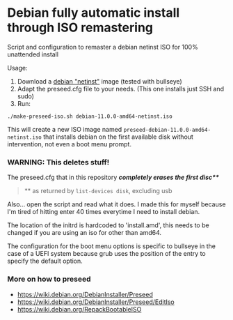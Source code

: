# Debian fully automatic install through ISO remastering
Script and configuration to remaster a debian netinst ISO for 100% unattended install

Usage:
1. Download a [debian "netinst"](https://www.debian.org/CD/netinst/) image (tested with bullseye)
2. Adapt the preseed.cfg file to your needs. (This one installs just SSH and sudo)
3. Run:
```
./make-preseed-iso.sh debian-11.0.0-amd64-netinst.iso
```
This will create a new ISO image named `preseed-debian-11.0.0-amd64-netinst.iso` that
installs debian on the first available disk without intervention, not even a boot menu prompt.

### WARNING: This deletes stuff!

The preseed.cfg that in this repository ***completely erases the first disc\*\****

> ** as returned by `list-devices disk`, excluding usb

Also... open the script and read what it does. I made this for myself because I'm tired of hitting
enter 40 times everytime I need to install debian.

The location of the initrd is hardcoded to 'install.amd', this needs to be changed if you are using an iso
for other than amd64.

The configuration for the boot menu options is specific to bullseye in the case of a UEFI system because grub uses the position of the entry to specify the default option.

### More on how to preseed
* https://wiki.debian.org/DebianInstaller/Preseed
* https://wiki.debian.org/DebianInstaller/Preseed/EditIso
* https://wiki.debian.org/RepackBootableISO
